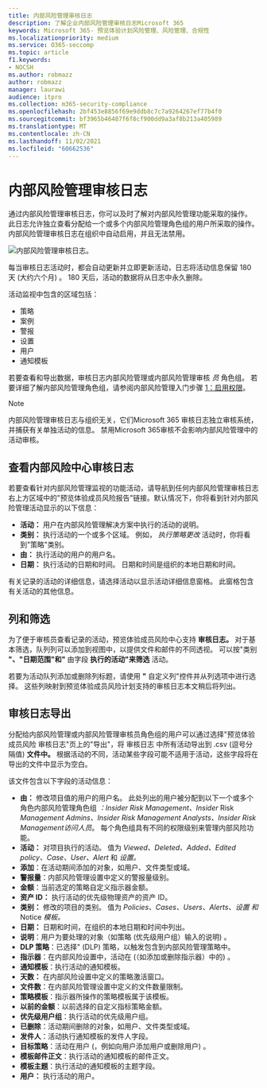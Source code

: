 ```yaml
---
title: 内部风险管理审核日志
description: 了解企业内部风险管理审核日志Microsoft 365
keywords: Microsoft 365- 预览体验计划风险管理、风险管理、合规性
ms.localizationpriority: medium
ms.service: O365-seccomp
ms.topic: article
f1.keywords:
- NOCSH
ms.author: robmazz
author: robmazz
manager: laurawi
audience: itpro
ms.collection: m365-security-compliance
ms.openlocfilehash: 2bf453e8856f69e9ddb8c7c7a9264267ef77b4f0
ms.sourcegitcommit: bf3965b46487f6f8cf900dd9a3af8b213a405989
ms.translationtype: MT
ms.contentlocale: zh-CN
ms.lasthandoff: 11/02/2021
ms.locfileid: "60662536"
---
```

# <a name="insider-risk-management-audit-log"></a>内部风险管理审核日志

通过内部风险管理审核日志，你可以及时了解对内部风险管理功能采取的操作。 此日志允许独立查看分配给一个或多个内部风险管理角色组的用户所采取的操作。 内部风险管理审核日志在组织中自动启用，并且无法禁用。

![内部风险管理审核日志。](../media/insider-risk-audit-log.png)

每当审核日志活动时，都会自动更新并立即更新活动，日志将活动信息保留 180 天 (大约六个月) 。 180 天后，活动的数据将从日志中永久删除。

活动监视中包含的区域包括：

- 策略
- 案例
- 警报
- 设置
- 用户
- 通知模板

若要查看和导出数据，审核日志内部风险管理或内部风险管理审核 *员* 角色组。  若要详细了解内部风险管理角色组，请参阅内部风险管理入门步骤 [1：启用权限](insider-risk-management-configure.md#step-1-required-enable-permissions-for-insider-risk-management)。

> [!NOTE]
> 内部风险管理审核日志与组织无关，它们Microsoft 365 审核日志独立审核系统，并捕获有关单独活动的信息。 禁用Microsoft 365审核不会影响内部风险管理中的活动审核。

## <a name="view-activity-in-the-insider-risk-audit-log"></a>查看内部风险中心审核日志

若要查看针对内部风险管理监视的功能活动，请导航到任何内部风险管理审核日志右上方区域中的"预览体验成员风险报告"链接。默认情况下，你将看到针对内部风险管理活动显示的以下信息：

- **活动：** 用户在内部风险管理解决方案中执行的活动的说明。
- **类别：** 执行活动的一个或多个区域。 例如， *执行策略更改* 活动时，你将看到"策略"类别。
- **由：** 执行活动的用户的用户名。
- **日期：** 执行活动的日期和时间。 日期和时间是组织的本地日期和时间。

有关记录的活动的详细信息，请选择活动以显示活动详细信息窗格。 此窗格包含有关活动的其他信息。

## <a name="columns-and-filtering"></a>列和筛选

为了便于审核员查看记录的活动，预览体验成员风险中心支持 **审核日志。** 对于基本筛选，队列列可以添加到视图中，以提供文件和邮件的不同透视。 可以按"类别 **"、"日期范围"和"** 由字段 **执行的活动"来筛选** 活动。

若要为活动队列添加或删除列标题，请使用 **"** 自定义列"控件并从列选项中进行选择。 这些列映射到预览体验成员风险计划支持的审核日志本文稍后将列出。

## <a name="audit-log-export"></a>审核日志导出

分配给内部风险管理或内部风险管理审核员角色组的用户可以通过选择"预览体验成员风险 审核日志"页上的"导出"，将 审核日志 中所有活动导出到 .csv (逗号分隔值) **文件中。**  根据活动的不同，活动某些字段可能不适用于活动，这些字段将在导出的文件中显示为空白。

该文件包含以下字段的活动信息：

- **由：** 修改项目值的用户的用户名。 此处列出的用户被分配到以下一个或多个角色内部风险管理角色组 *：Insider Risk Management、Insider* Risk *Management Admins、Insider* *Risk Management Analysts、Insider* *Risk Management访问人员*。 [](insider-risk-management-configure.md#step-1-required-enable-permissions-for-insider-risk-management) 每个角色组具有不同的权限级别来管理内部风险功能。
- **活动：** 对项目执行的活动。 值为 *Viewed、Deleted、Added、Edited policy、Case、User、Alert* 和 *设置。*
- **添加**：在活动期间添加的对象，如用户、文件类型或域。
- **警报量**：内部风险管理设置中定义的警报量级别。
- **金额**：当前选定的策略自定义指示器金额。
- **资产 ID：** 执行活动的优先级物理资产的资产 ID。
- **类别：** 修改的项目的类别。 值为 *Policies、Cases、Users、Alerts、设置 和* Notice *模板。*
- **日期：** 日期和时间，在组织的本地日期和时间中列出。
- **说明**：用户为要处理的对象（如策略 (优先级用户组）输入的说明) 。
- **DLP 策略**：已选择" (DLP) 策略，以触发包含到内部风险管理策略中。
- **指示器**：在内部风险设置中，活动在 (（如添加或删除指示器）中的) 。
- **通知模板**：执行活动的通知模板。
- **天数：** 在内部风险设置中定义的策略激活窗口。
- **文件数**：在内部风险管理设置中定义的文件数量限制。
- **策略模板**：指示器所操作的策略模板属于该模板。
- **以前的金额**：以前选择的自定义指标策略金额。
- **优先级用户组**：执行活动的优先级用户组。
- **已删除**：活动期间删除的对象，如用户、文件类型或域。
- **发件人**：活动执行通知模板的发件人字段。
- **目标策略**：活动在用户 (，例如向用户添加用户或删除用户) 。
- **模板邮件正文**：执行活动的通知模板的邮件正文。
- **模板主题**：执行活动的通知模板的主题字段。
- **用户：** 执行活动的用户。

